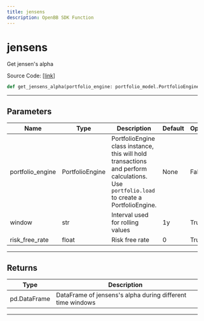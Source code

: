 ```yaml
---
title: jensens
description: OpenBB SDK Function
---
```


# jensens

Get jensen's alpha

Source Code: [[link](https://github.com/OpenBB-finance/OpenBBTerminal/tree/main/openbb_terminal/portfolio/portfolio_model.py#L1370)]

```python
def get_jensens_alpha(portfolio_engine: portfolio_model.PortfolioEngine, risk_free_rate: float = 0, window: str = "1y") -> None
```
---
## Parameters

| Name | Type | Description | Default | Optional |
| ---- | ---- | ----------- | ------- | -------- |
| portfolio_engine | PortfolioEngine | PortfolioEngine class instance, this will hold transactions and perform calculations.<br/>Use `portfolio.load` to create a PortfolioEngine. | None | False |
| window | str | Interval used for rolling values | 1y | True |
| risk_free_rate | float | Risk free rate | 0 | True |

---
## Returns

| Type | Description |
| ---- | ----------- |
| pd.DataFrame | DataFrame of jensens's alpha during different time windows |

---
